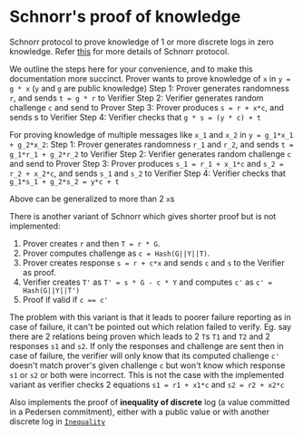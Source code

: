 # Schnorr's proof of knowledge

<!-- cargo-rdme start -->

Schnorr protocol to prove knowledge of 1 or more discrete logs in zero knowledge.
Refer [this](https://crypto.stanford.edu/cs355/19sp/lec5.pdf) for more details of Schnorr protocol.

We outline the steps here for your convenience, and to make this documentation more succinct.
Prover wants to prove knowledge of `x` in `y = g * x` (`y` and `g` are public knowledge)
Step 1: Prover generates randomness `r`, and sends `t = g * r` to Verifier
Step 2: Verifier generates random challenge `c` and send to Prover
Step 3: Prover produces `s = r + x*c`, and sends s to Verifier
Step 4: Verifier checks that `g * s = (y * c) + t`

For proving knowledge of multiple messages like `x_1` and `x_2` in `y = g_1*x_1 + g_2*x_2`:
Step 1: Prover generates randomness `r_1` and `r_2`, and sends `t = g_1*r_1 + g_2*r_2` to Verifier
Step 2: Verifier generates random challenge `c` and send to Prover
Step 3: Prover produces `s_1 = r_1 + x_1*c` and `s_2 = r_2 + x_2*c`, and sends `s_1` and `s_2` to Verifier
Step 4: Verifier checks that `g_1*s_1 + g_2*s_2 = y*c + t`

Above can be generalized to more than 2 `x`s

There is another variant of Schnorr which gives shorter proof but is not implemented:
1. Prover creates `r` and then `T = r * G`.
2. Prover computes challenge as `c = Hash(G||Y||T)`.
3. Prover creates response `s = r + c*x` and sends `c` and `s` to the Verifier as proof.
4. Verifier creates `T'` as `T' = s * G - c * Y` and computes `c'` as `c' = Hash(G||Y||T')`
5. Proof if valid if `c == c'`

The problem with this variant is that it leads to poorer failure reporting as in case of failure, it can't be
pointed out which relation failed to verify. Eg. say there are 2 relations being proven which leads to 2
`T`s `T1` and `T2` and 2 responses `s1` and `s2`. If only the responses and challenge are sent then
in case of failure, the verifier will only know that its computed challenge `c'` doesn't match prover's given
challenge `c` but won't know which response `s1` or `s2` or both were incorrect. This is not the case
with the implemented variant as verifier checks 2 equations `s1 = r1 + x1*c` and `s2 = r2 + x2*c`

Also implements the proof of **inequality of discrete** log (a value committed in a Pedersen commitment),
either with a public value or with another discrete log in [`Inequality`]

[`Inequality`]: https://docs.rs/schnorr_pok/latest/schnorr_pok/inequality/

<!-- cargo-rdme end -->
